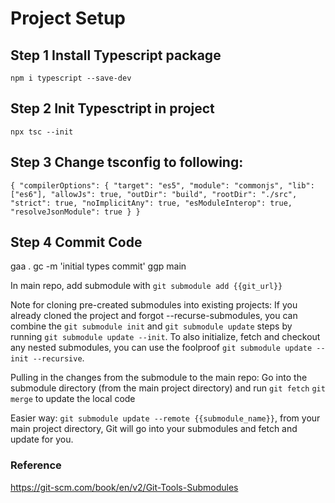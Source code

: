 # Project Setup

## Step 1 Install Typescript package
`npm i typescript --save-dev`

## Step 2 Init Typesctript in project
`npx tsc --init`

## Step 3 Change tsconfig to following:
`{
  "compilerOptions": {
    "target": "es5",
    "module": "commonjs",
    "lib": ["es6"],
    "allowJs": true,
    "outDir": "build",
    "rootDir": "./src",
    "strict": true,
    "noImplicitAny": true,
    "esModuleInterop": true,
    "resolveJsonModule": true
  }
}`

## Step 4 Commit Code
gaa .
gc -m 'initial types commit'
ggp main


In main repo, add submodule with
`git submodule add {{git_url}}`

Note for cloning pre-created submodules into existing projects:
If you already cloned the project and forgot --recurse-submodules, you can combine the `git submodule init` and `git submodule update` steps by running `git submodule update --init`. To also initialize, fetch and checkout any nested submodules, you can use the foolproof `git submodule update --init --recursive`.

Pulling in the changes from the submodule to the main repo:
Go into the submodule directory (from the main project directory) and run `git fetch` `git merge` to update the local code

Easier way: `git submodule update --remote {{submodule_name}}`, from your main project directory, Git will go into your submodules and fetch and update for you.

### Reference
https://git-scm.com/book/en/v2/Git-Tools-Submodules


